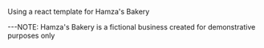

Using a react template for Hamza's Bakery 


---NOTE:
Hamza's Bakery is a fictional business created for demonstrative purposes only
